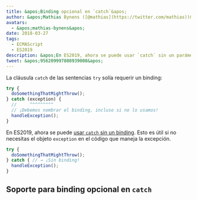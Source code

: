 ```yaml
---
title: &apos;Binding opcional en `catch`&apos;
author: &apos;Mathias Bynens ([@mathias](https://twitter.com/mathias))&apos;
avatars:
  - &apos;mathias-bynens&apos;
date: 2018-03-27
tags:
  - ECMAScript
  - ES2019
description: &apos;En ES2019, ahora se puede usar `catch` sin un parámetro.&apos;
tweet: &apos;956209997808939008&apos;
---
```

La cláusula `catch` de las sentencias `try` solía requerir un binding:

```js
try {
  doSomethingThatMightThrow();
} catch (exception) {
  //     ^^^^^^^^^
  // ¡Debemos nombrar el binding, incluso si no lo usamos!
  handleException();
}
```

En ES2019, ahora se puede [usar `catch` sin un binding](https://tc39.es/proposal-optional-catch-binding/). Esto es útil si no necesitas el objeto `exception` en el código que maneja la excepción.

```js
try {
  doSomethingThatMightThrow();
} catch { // → ¡Sin binding!
  handleException();
}
```

## Soporte para binding opcional en `catch`

<feature-support chrome="66 /blog/v8-release-66#optional-catch-binding"
                 firefox="58 https://bugzilla.mozilla.org/show_bug.cgi?id=1380881"
                 safari="yes https://trac.webkit.org/changeset/220068/webkit"
                 nodejs="10 https://github.com/nodejs/node/blob/master/doc/changelogs/CHANGELOG_V10.md#2018-04-24-version-1000-current-jasnell"
                 babel="yes"></feature-support>

<!--truncate-->